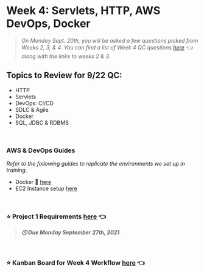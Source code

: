 # Week 4: Servlets, HTTP, AWS DevOps, Docker
> *On Monday Sept. 20th, you will be asked a few questions picked from Weeks 2, 3, & 4.  You can find a list of Week 4 QC questions [here](https://github.com/210823-Enterprise/demos/blob/main/week4/qc-questions.md) 👈 along with the links to weeks 2 & 3.* <br>

## Topics to Review for 9/22 QC:
- HTTP
- Servlets
- DevOps: CI/CD
- SDLC & Agile
- Docker
- SQL, JDBC & RDBMS


<br>

### AWS & DevOps Guides
*Refer to the following guides to replicate the environments we set up in training.* 

- Docker 🐳 [here](https://github.com/210823-Enterprise/demos/blob/main/week4/devops/docker.md)
- EC2 Instance setup [here](https://github.com/210823-Enterprise/demos/blob/main/week4/devops/ec2-setup-guide.sh)

<br>

### :star: Project 1 Requirements [here](https://github.com/210823-Enterprise/demos/blob/main/week4/project-1.md) 👈
>***:clock2: Due Monday September 27th, 2021***

<br>

### :star: Kanban Board for Week 4 Workflow [here](https://trello.com/b/o8Hhrzqo/week-4-workflow) 👈
